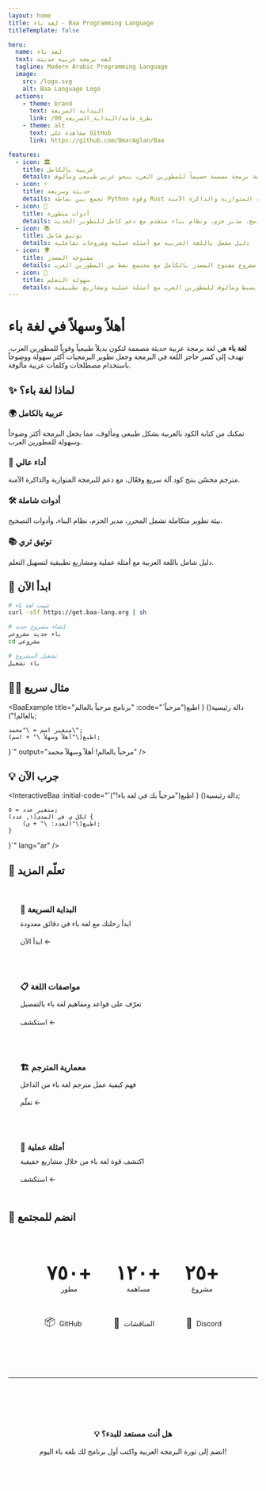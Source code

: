 ```yaml
---
layout: home
title: لغة باء - Baa Programming Language
titleTemplate: false

hero:
  name: لغة باء
  text: لغة برمجة عربية حديثة
  tagline: Modern Arabic Programming Language
  image:
    src: /logo.svg
    alt: Baa Language Logo
  actions:
    - theme: brand
      text: البداية السريعة
      link: /00_نظرة_عامة/البداية_السريعة
    - theme: alt
      text: مشاهدة على GitHub
      link: https://github.com/OmarAglan/Baa

features:
  - icon: 🏛️
    title: عربية بالكامل
    details: لغة برمجة مصممة خصيصاً للمطورين العرب بنحو عربي طبيعي ومألوف
  - icon: ⚡
    title: حديثة وسريعة
    details: تجمع بين بساطة Python وقوة Rust مع دعم للبرمجة المتوازية والذاكرة الآمنة
  - icon: 🔧
    title: أدوات متطورة
    details: محرر مدمج، مدير حزم، ونظام بناء متقدم مع دعم كامل للتطوير الحديث
  - icon: 📚
    title: توثيق شامل
    details: دليل مفصل باللغة العربية مع أمثلة عملية وشروحات تفاعلية
  - icon: 🌍
    title: مفتوحة المصدر
    details: مشروع مفتوح المصدر بالكامل مع مجتمع نشط من المطورين العرب
  - icon: 🚀
    title: سهولة التعلم
    details: نحو بسيط ومألوف للمطورين العرب مع أمثلة عملية ومشاريع تطبيقية
---
```


# أهلاً وسهلاً في لغة باء

**لغة باء** هي لغة برمجة عربية حديثة مصممة لتكون بديلاً طبيعياً وقوياً للمطورين العرب. تهدف إلى كسر حاجز اللغة في البرمجة وجعل تطوير البرمجيات أكثر سهولة ووضوحاً باستخدام مصطلحات وكلمات عربية مألوفة.

## ✨ لماذا لغة باء؟

### 🌍 عربية بالكامل
تمكنك من كتابة الكود بالعربية بشكل طبيعي ومألوف، مما يجعل البرمجة أكثر وضوحاً وسهولة للمطورين العرب.

### 🚀 أداء عالي
مترجم محسّن ينتج كود آلة سريع وفعّال، مع دعم للبرمجة المتوازية والذاكرة الآمنة.

### 🛠️ أدوات شاملة
بيئة تطوير متكاملة تشمل المحرر، مدير الحزم، نظام البناء، وأدوات التصحيح.

### 📚 توثيق ثري
دليل شامل باللغة العربية مع أمثلة عملية ومشاريع تطبيقية لتسهيل التعلم.

## 🚀 ابدأ الآن

```bash
# تثبيت لغة باء
curl -sSf https://get.baa-lang.org | sh

# إنشاء مشروع جديد
باء جديد مشروعي
cd مشروعي

# تشغيل المشروع
باء تشغيل
```

## 👨‍💻 مثال سريع

<BaaExample 
  title="برنامج مرحباً بالعالم"
  :code="`دالة رئيسية() {
    اطبع(\"مرحباً بالعالم!\");
    
    متغير اسم = \"محمد\";
    اطبع(\"أهلاً وسهلاً \" + اسم);
}`"
  output="مرحباً بالعالم!
أهلاً وسهلاً محمد"
/>

## 💡 جرب الآن

<InteractiveBaa 
  :initial-code="`دالة رئيسية() {
    اطبع(\"مرحباً بك في لغة باء!\");
    
    متغير عدد = ٥;
    لكل ي في المدى(١, عدد) {
        اطبع(\"العدد: \" + ي);
    }
}`"
  lang="ar"
/>

## 📖 تعلّم المزيد

<div class="learning-grid">
  <div class="learning-card">
    <h3>🚀 البداية السريعة</h3>
    <p>ابدأ رحلتك مع لغة باء في دقائق معدودة</p>
    <a href="/00_نظرة_عامة/البداية_السريعة" class="card-link">ابدأ الآن ←</a>
  </div>
  
  <div class="learning-card">
    <h3>📋 مواصفات اللغة</h3>
    <p>تعرّف على قواعد ومفاهيم لغة باء بالتفصيل</p>
    <a href="/01_مواصفات_اللغة/" class="card-link">استكشف ←</a>
  </div>
  
  <div class="learning-card">
    <h3>🏗️ معمارية المترجم</h3>
    <p>فهم كيفية عمل مترجم لغة باء من الداخل</p>
    <a href="/02_معمارية_المترجم/" class="card-link">تعلّم ←</a>
  </div>
  
  <div class="learning-card">
    <h3>💼 أمثلة عملية</h3>
    <p>اكتشف قوة لغة باء من خلال مشاريع حقيقية</p>
    <a href="/04_أمثلة_وتطبيقات/" class="card-link">استكشف ←</a>
  </div>
</div>

## 🤝 انضم للمجتمع

<div class="community-section">
  <div class="community-stats">
    <div class="stat">
      <div class="stat-number">٧٥٠+</div>
      <div class="stat-label">مطور</div>
    </div>
    <div class="stat">
      <div class="stat-number">١٢٠+</div>
      <div class="stat-label">مساهمة</div>
    </div>
    <div class="stat">
      <div class="stat-number">٢٥+</div>
      <div class="stat-label">مشروع</div>
    </div>
  </div>
  
  <div class="community-links">
    <a href="https://github.com/OmarAglan/Baa" class="community-link github">
      <span class="icon">📦</span>
      <span>GitHub</span>
    </a>
    <a href="https://github.com/OmarAglan/Baa/discussions" class="community-link discussions">
      <span class="icon">💬</span>
      <span>المناقشات</span>
    </a>
    <a href="https://discord.gg/baa-lang" class="community-link discord">
      <span class="icon">💭</span>
      <span>Discord</span>
    </a>
  </div>
</div>

---

<div style="text-align: center; margin-top: 3rem; padding: 2rem; background: var(--vp-c-bg-soft); border-radius: 12px;">
  <h3>💡 هل أنت مستعد للبدء؟</h3>
  <p>انضم إلى ثورة البرمجة العربية واكتب أول برنامج لك بلغة باء اليوم!</p>
  <a href="/00_نظرة_عامة/البداية_السريعة" style="display: inline-block; margin-top: 1rem; padding: 0.75rem 2rem; background: var(--vp-c-brand); color: white; text-decoration: none; border-radius: 6px; font-weight: 600;">ابدأ رحلتك الآن 🚀</a>
</div>

<style scoped>
.learning-grid {
  display: grid;
  grid-template-columns: repeat(auto-fit, minmax(280px, 1fr));
  gap: 1.5rem;
  margin: 2rem 0;
}

.learning-card {
  background: var(--vp-c-bg-soft);
  border: 1px solid var(--vp-c-divider);
  border-radius: 12px;
  padding: 1.5rem;
  transition: all 0.3s ease;
}

.learning-card:hover {
  transform: translateY(-2px);
  box-shadow: 0 8px 25px rgba(0, 0, 0, 0.1);
  border-color: var(--vp-c-brand);
}

.learning-card h3 {
  margin: 0 0 0.5rem 0;
  color: var(--vp-c-text-1);
}

.learning-card p {
  margin: 0 0 1rem 0;
  color: var(--vp-c-text-2);
  line-height: 1.6;
}

.card-link {
  color: var(--vp-c-brand);
  text-decoration: none;
  font-weight: 500;
  transition: color 0.2s;
}

.card-link:hover {
  color: var(--vp-c-brand-dark);
}

.community-section {
  background: linear-gradient(135deg, var(--vp-c-bg-soft) 0%, var(--vp-c-bg-alt) 100%);
  border-radius: 16px;
  padding: 2rem;
  margin: 3rem 0;
  text-align: center;
}

.community-stats {
  display: flex;
  justify-content: center;
  gap: 3rem;
  margin-bottom: 2rem;
}

.stat {
  text-align: center;
}

.stat-number {
  font-size: 2.5rem;
  font-weight: 700;
  color: var(--vp-c-brand);
  line-height: 1;
}

.stat-label {
  font-size: 0.875rem;
  color: var(--vp-c-text-2);
  margin-top: 0.25rem;
}

.community-links {
  display: flex;
  justify-content: center;
  gap: 1rem;
  flex-wrap: wrap;
}

.community-link {
  display: flex;
  align-items: center;
  gap: 0.5rem;
  padding: 0.75rem 1.5rem;
  background: var(--vp-c-bg);
  border: 1px solid var(--vp-c-divider);
  border-radius: 8px;
  text-decoration: none;
  color: var(--vp-c-text-1);
  transition: all 0.2s;
}

.community-link:hover {
  background: var(--vp-c-brand);
  color: white;
  border-color: var(--vp-c-brand);
  transform: translateY(-1px);
}

.community-link .icon {
  font-size: 1.25rem;
}

@media (max-width: 768px) {
  .community-stats {
    gap: 1.5rem;
  }
  
  .stat-number {
    font-size: 2rem;
  }
  
  .community-links {
    flex-direction: column;
    align-items: center;
  }
  
  .community-link {
    width: 200px;
    justify-content: center;
  }
}
</style>
